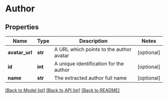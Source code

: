 # Author

## Properties
Name | Type | Description | Notes
------------ | ------------- | ------------- | -------------
**avatar_url** | **str** | A URL which points to the author avatar | [optional] 
**id** | **int** | A unique identification for the author | [optional] 
**name** | **str** | The extracted author full name | [optional] 

[[Back to Model list]](../README.md#documentation-for-models) [[Back to API list]](../README.md#documentation-for-api-endpoints) [[Back to README]](../README.md)


